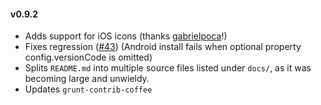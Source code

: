 #### v0.9.2

* Adds support for iOS icons (thanks [gabrielpoca](https://github.com/gabrielpoca)!)
* Fixes regression ([#43](https://github.com/logankoester/grunt-phonegap/issues/43)) (Android install fails when optional property config.versionCode is omitted)
* Splits `README.md` into multiple source files listed under `docs/`, as it was becoming large and unwieldy.
* Updates `grunt-contrib-coffee`
